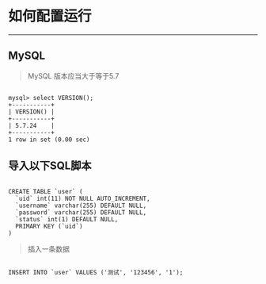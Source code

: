 # 如何配置运行
---

## MySQL

> MySQL 版本应当大于等于5.7

```

mysql> select VERSION(); 
+-----------+
| VERSION() |
+-----------+
| 5.7.24    |
+-----------+
1 row in set (0.00 sec) 

```

## 导入以下SQL脚本

```

CREATE TABLE `user` (
  `uid` int(11) NOT NULL AUTO_INCREMENT,
  `username` varchar(255) DEFAULT NULL,
  `password` varchar(255) DEFAULT NULL,
  `status` int(1) DEFAULT NULL,
  PRIMARY KEY (`uid`)
)

```

> 插入一条数据

```

INSERT INTO `user` VALUES ('测试', '123456', '1');

```